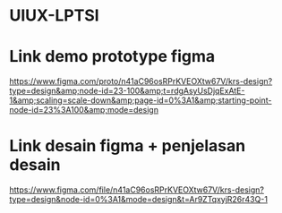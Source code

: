 # UIUX-LPTSI

# Link demo prototype figma
https://www.figma.com/proto/n41aC96osRPrKVEOXtw67V/krs-design?type=design&amp;node-id=23-100&amp;t=rdgAsyUsDjqExAtE-1&amp;scaling=scale-down&amp;page-id=0%3A1&amp;starting-point-node-id=23%3A100&amp;mode=design

# Link desain figma + penjelasan desain
https://www.figma.com/file/n41aC96osRPrKVEOXtw67V/krs-design?type=design&node-id=0%3A1&mode=design&t=Ar9ZTqxyjR26r43Q-1
